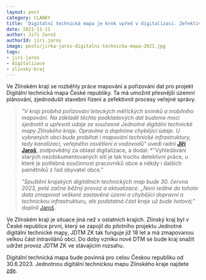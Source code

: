 ```yaml
---
layout: post
category: CLANKY
title: 'Digitální technická mapa je krok vpřed v digitalizaci. Zefektivní územní plánování i stavební řízení'
date: 2021-11-11
author: Jiří Jaroš
authorId: jiri.jaros
image: posts/jirka-jaros-digitalni-technicka-mapa-2021.jpg
tags: 
- jiri-jaros
- digitalizace
- zlinsky-kraj
---
```


Ve Zlínském kraji se rozběhly práce mapování a pořizování dat pro projekt Digitální technická mapa České republiky. Ta má umožnit přesnější územní plánování, zjednodušit stavební řízení a zefektivnit procesy veřejné správy.

> *"V kraji probíhá pořizování leteckých měřických snímků a mobilního mapování. Na základě těchto podkladových dat budeme moci sjednotit a upřesnit údaje ze současné Jednotné digitální technické mapy Zlínského kraje. Opravíme a doplníme chybějící údaje. U vybraných obcí bude probíhat i mapování technické infrastruktury, tedy kanalizací, veřejného osvětlení a vodovodů"* uvedl radní **[Jiří Jaroš](https://zlinsky.pirati.cz/lide/jiri-jaros/)**, zodpovědný za oblast digitalizace, a dodal: *"Vyhledávání starých nezdokumentovaných sítí je tak trochu detektivní práce, u které je potřebná součinnost pracovníků obce a někdy i dalších pamětníků z řad obyvatel obce."
> 

> *"Spuštění krajských digitálních technických map bude 30. června 2023, poté začne běžný provoz a aktualizace. „Není reálné do tohoto data zmapovat veškeré zastavěné území a chybějící dopravní a technickou infrastrukturu, ale podstatná část kraje už bude hotová,"* doplnil [Jaroš](https://zlinsky.pirati.cz/lide/jiri-jaros/).
> 

Ve Zlínském kraji je situace jiná než v ostatních krajích. Zlínský kraj byl v České republice první, který se zapojil do pilotního projektu Jednotné digitální technické mapy, JDTM ZK tak funguje již 18 let a má zmapovanou velkou část intravilánů obcí. Do doby vzniku nové DTM se bude kraj snažit udržet provoz JDTM ZK ve stávajícím rozsahu. 

Digitální technická mapa bude povinná pro celou Českou republiku od 30.6.2023. Jednotnou digitální technickou mapu Zlínského kraje najdete [zde](https://jdtm-zk.cz/).



